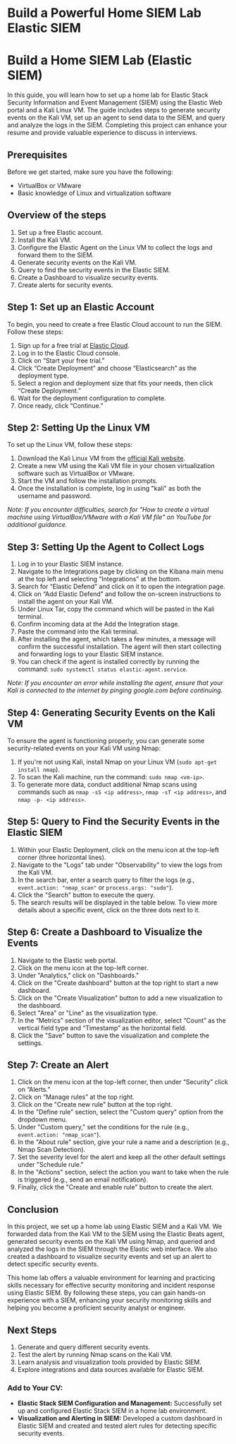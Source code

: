 # Build a Powerful Home SIEM Lab Elastic SIEM 
# Build a Home SIEM Lab (Elastic SIEM)

In this guide, you will learn how to set up a home lab for Elastic Stack Security Information and Event Management (SIEM) using the Elastic Web portal and a Kali Linux VM. The guide includes steps to generate security events on the Kali VM, set up an agent to send data to the SIEM, and query and analyze the logs in the SIEM. Completing this project can enhance your resume and provide valuable experience to discuss in interviews.

## Prerequisites
Before we get started, make sure you have the following:
- VirtualBox or VMware
- Basic knowledge of Linux and virtualization software

## Overview of the steps
1. Set up a free Elastic account.
2. Install the Kali VM.
3. Configure the Elastic Agent on the Linux VM to collect the logs and forward them to the SIEM.
4. Generate security events on the Kali VM.
5. Query to find the security events in the Elastic SIEM.
6. Create a Dashboard to visualize security events.
7. Create alerts for security events.

## Step 1: Set up an Elastic Account

To begin, you need to create a free Elastic Cloud account to run the SIEM. Follow these steps:
1. Sign up for a free trial at [Elastic Cloud](https://cloud.elastic.co/).
2. Log in to the Elastic Cloud console.
3. Click on “Start your free trial.”
4. Click “Create Deployment” and choose “Elasticsearch” as the deployment type.
5. Select a region and deployment size that fits your needs, then click “Create Deployment.”
6. Wait for the deployment configuration to complete.
7. Once ready, click “Continue.”

## Step 2: Setting Up the Linux VM

To set up the Linux VM, follow these steps:
1. Download the Kali Linux VM from the [official Kali website](https://www.kali.org/downloads/).
2. Create a new VM using the Kali VM file in your chosen virtualization software such as VirtualBox or VMware.
3. Start the VM and follow the installation prompts.
4. Once the installation is complete, log in using "kali" as both the username and password.

*Note: If you encounter difficulties, search for "How to create a virtual machine using VirtualBox/VMware with a Kali VM file" on YouTube for additional guidance.*

## Step 3: Setting Up the Agent to Collect Logs

1. Log in to your Elastic SIEM instance.
2. Navigate to the Integrations page by clicking on the Kibana main menu at the top left and selecting “Integrations” at the bottom.
3. Search for “Elastic Defend” and click on it to open the integration page.
4. Click on “Add Elastic Defend” and follow the on-screen instructions to install the agent on your Kali VM.
5. Under Linux Tar, copy the command which will be pasted in the Kali terminal.
6. Confirm incoming data at the Add the Integration stage.
7. Paste the command into the Kali terminal.
8. After installing the agent, which takes a few minutes, a message will confirm the successful installation. The agent will then start collecting and forwarding logs to your Elastic SIEM instance.
9. You can check if the agent is installed correctly by running the command: `sudo systemctl status elastic-agent.service`.

*Note: If you encounter an error while installing the agent, ensure that your Kali is connected to the internet by pinging google.com before continuing.*

## Step 4: Generating Security Events on the Kali VM

To ensure the agent is functioning properly, you can generate some security-related events on your Kali VM using Nmap:
1. If you're not using Kali, install Nmap on your Linux VM (`sudo apt-get install nmap`).
2. To scan the Kali machine, run the command: `sudo nmap <vm-ip>`.
3. To generate more data, conduct additional Nmap scans using commands such as `nmap -sS <ip address>`, `nmap -sT <ip address>`, and `nmap -p- <ip address>`.

## Step 5: Query to Find the Security Events in the Elastic SIEM

1. Within your Elastic Deployment, click on the menu icon at the top-left corner (three horizontal lines).
2. Navigate to the "Logs" tab under "Observability" to view the logs from the Kali VM.
3. In the search bar, enter a search query to filter the logs (e.g., `event.action: "nmap_scan"` or `process.args: "sudo"`).
4. Click the "Search" button to execute the query.
5. The search results will be displayed in the table below. To view more details about a specific event, click on the three dots next to it.

## Step 6: Create a Dashboard to Visualize the Events

1. Navigate to the Elastic web portal.
2. Click on the menu icon at the top-left corner.
3. Under "Analytics," click on "Dashboards."
4. Click on the "Create dashboard" button at the top right to start a new dashboard.
5. Click on the "Create Visualization" button to add a new visualization to the dashboard.
6. Select "Area" or "Line" as the visualization type.
7. In the “Metrics” section of the visualization editor, select “Count” as the vertical field type and “Timestamp” as the horizontal field.
8. Click the "Save" button to save the visualization and complete the settings.

## Step 7: Create an Alert

1. Click on the menu icon at the top-left corner, then under “Security” click on “Alerts.”
2. Click on “Manage rules” at the top right.
3. Click on the "Create new rule" button at the top right.
4. In the "Define rule" section, select the "Custom query" option from the dropdown menu.
5. Under "Custom query," set the conditions for the rule (e.g., `event.action: "nmap_scan"`).
6. In the "About rule" section, give your rule a name and a description (e.g., Nmap Scan Detection).
7. Set the severity level for the alert and keep all the other default settings under "Schedule rule."
8. In the "Actions" section, select the action you want to take when the rule is triggered (e.g., send an email notification).
9. Finally, click the "Create and enable rule" button to create the alert.

## Conclusion

In this project, we set up a home lab using Elastic SIEM and a Kali VM. We forwarded data from the Kali VM to the SIEM using the Elastic Beats agent, generated security events on the Kali VM using Nmap, and queried and analyzed the logs in the SIEM through the Elastic web interface. We also created a dashboard to visualize security events and set up an alert to detect specific security events.

This home lab offers a valuable environment for learning and practicing skills necessary for effective security monitoring and incident response using Elastic SIEM. By following these steps, you can gain hands-on experience with a SIEM, enhancing your security monitoring skills and helping you become a proficient security analyst or engineer.

## Next Steps
1. Generate and query different security events.
2. Test the alert by running Nmap scans on the Kali VM.
3. Learn analysis and visualization tools provided by Elastic SIEM.
4. Explore integrations and data sources available for Elastic SIEM.

### Add to Your CV:
- **Elastic Stack SIEM Configuration and Management:** Successfully set up and configured Elastic Stack SIEM in a home lab environment.
- **Visualization and Alerting in SIEM:** Developed a custom dashboard in Elastic SIEM and created and tested alert rules for detecting specific security events.

